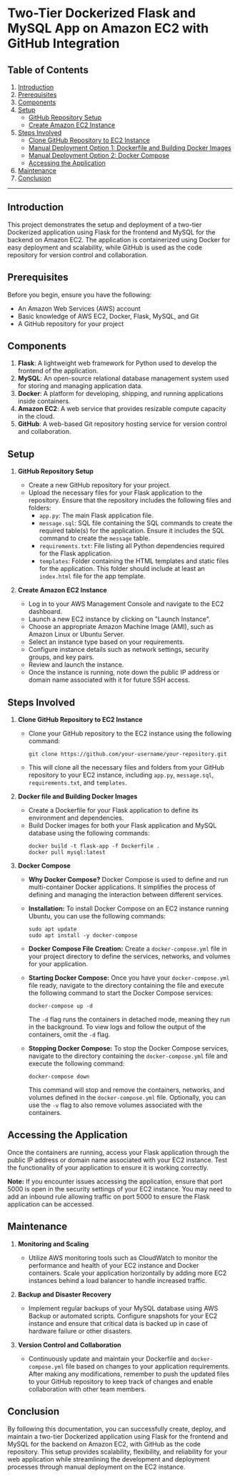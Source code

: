 # Two-Tier Dockerized Flask and MySQL App on Amazon EC2 with GitHub Integration

## Table of Contents

1. [Introduction](#introduction)
2. [Prerequisites](#prerequisites)
3. [Components](#components)
4. [Setup](#setup)
    - [GitHub Repository Setup](#github-repository-setup)
    - [Create Amazon EC2 Instance](#create-amazon-ec2-instance)
5. [Steps Involved](#steps-involved)
    - [Clone GitHub Repository to EC2 Instance](#clone-github-repository-to-ec2-instance)
    - [Manual Deployment Option 1: Dockerfile and Building Docker Images](#manual-deployment-option-1-dockerfile-and-building-docker-images)
    - [Manual Deployment Option 2: Docker Compose](#manual-deployment-option-2-docker-compose)
    - [Accessing the Application](#accessing-the-application)
6. [Maintenance](#maintenance)
7. [Conclusion](#conclusion)

---

## Introduction

This project demonstrates the setup and deployment of a two-tier Dockerized application using Flask for the frontend and MySQL for the backend on Amazon EC2. The application is containerized using Docker for easy deployment and scalability, while GitHub is used as the code repository for version control and collaboration.

## Prerequisites

Before you begin, ensure you have the following:

- An Amazon Web Services (AWS) account
- Basic knowledge of AWS EC2, Docker, Flask, MySQL, and Git
- A GitHub repository for your project

## Components

1. **Flask**: A lightweight web framework for Python used to develop the frontend of the application.
2. **MySQL**: An open-source relational database management system used for storing and managing application data.
3. **Docker**: A platform for developing, shipping, and running applications inside containers.
4. **Amazon EC2**: A web service that provides resizable compute capacity in the cloud.
5. **GitHub**: A web-based Git repository hosting service for version control and collaboration.

## Setup

1. **GitHub Repository Setup**
   - Create a new GitHub repository for your project.
   - Upload the necessary files for your Flask application to the repository. Ensure that the repository includes the following files and folders:
     - `app.py`: The main Flask application file.
     - `message.sql`: SQL file containing the SQL commands to create the required table(s) for the application. Ensure it includes the SQL command to create the `message` table.
     - `requirements.txt`: File listing all Python dependencies required for the Flask application.
     - `templates`: Folder containing the HTML templates and static files for the application. This folder should include at least an `index.html` file for the app template.
   
2. **Create Amazon EC2 Instance**
   - Log in to your AWS Management Console and navigate to the EC2 dashboard.
   - Launch a new EC2 instance by clicking on "Launch Instance".
   - Choose an appropriate Amazon Machine Image (AMI), such as Amazon Linux or Ubuntu Server.
   - Select an instance type based on your requirements.
   - Configure instance details such as network settings, security groups, and key pairs.
   - Review and launch the instance.
   - Once the instance is running, note down the public IP address or domain name associated with it for future SSH access.

## Steps Involved

1. **Clone GitHub Repository to EC2 Instance**
   - Clone your GitHub repository to the EC2 instance using the following command:
     ```
     git clone https://github.com/your-username/your-repository.git
     ```
   - This will clone all the necessary files and folders from your GitHub repository to your EC2 instance, including `app.py`, `message.sql`, `requirements.txt`, and `templates`.

2. **Docker file and Building Docker Images**
   - Create a Dockerfile for your Flask application to define its environment and dependencies.
   - Build Docker images for both your Flask application and MySQL database using the following commands:
     ```
     docker build -t flask-app -f Dockerfile .
     docker pull mysql:latest
     ```

3. **Docker Compose**
   - **Why Docker Compose?** Docker Compose is used to define and run multi-container Docker applications. It simplifies the process of defining and managing the interaction between different services.
   - **Installation:** To install Docker Compose on an EC2 instance running Ubuntu, you can use the following commands:
     ```
     sudo apt update
     sudo apt install -y docker-compose
     ```
   - **Docker Compose File Creation:** Create a `docker-compose.yml` file in your project directory to define the services, networks, and volumes for your application.
   
   - **Starting Docker Compose:** Once you have your `docker-compose.yml` file ready, navigate to the directory containing the file and execute the following command to start the Docker Compose services:
     ```
     docker-compose up -d
     ```
     The `-d` flag runs the containers in detached mode, meaning they run in the background. To view logs and follow the output of the containers, omit the `-d` flag.

   - **Stopping Docker Compose:** To stop the Docker Compose services, navigate to the directory containing the `docker-compose.yml` file and execute the following command:
     ```
     docker-compose down
     ```
     This command will stop and remove the containers, networks, and volumes defined in the `docker-compose.yml` file. Optionally, you can use the `-v` flag to also remove volumes associated with the containers.

## Accessing the Application

Once the containers are running, access your Flask application through the public IP address or domain name associated with your EC2 instance. Test the functionality of your application to ensure it is working correctly.

**Note:** If you encounter issues accessing the application, ensure that port 5000 is open in the security settings of your EC2 instance. You may need to add an inbound rule allowing traffic on port 5000 to ensure the Flask application can be accessed. 

## Maintenance

1. **Monitoring and Scaling**
   - Utilize AWS monitoring tools such as CloudWatch to monitor the performance and health of your EC2 instance and Docker containers. Scale your application horizontally by adding more EC2 instances behind a load balancer to handle increased traffic.
   
2. **Backup and Disaster Recovery**
   - Implement regular backups of your MySQL database using AWS Backup or automated scripts. Configure snapshots for your EC2 instance and ensure that critical data is backed up in case of hardware failure or other disasters.

3. **Version Control and Collaboration**
   - Continuously update and maintain your Dockerfile and `docker-compose.yml` file based on changes to your application requirements. After making any modifications, remember to push the updated files to your GitHub repository to keep track of changes and enable collaboration with other team members.

## Conclusion

By following this documentation, you can successfully create, deploy, and maintain a two-tier Dockerized application using Flask for the frontend and MySQL for the backend on Amazon EC2, with GitHub as the code repository. This setup provides scalability, flexibility, and reliability for your web application while streamlining the development and deployment processes through manual deployment on the EC2 instance.


